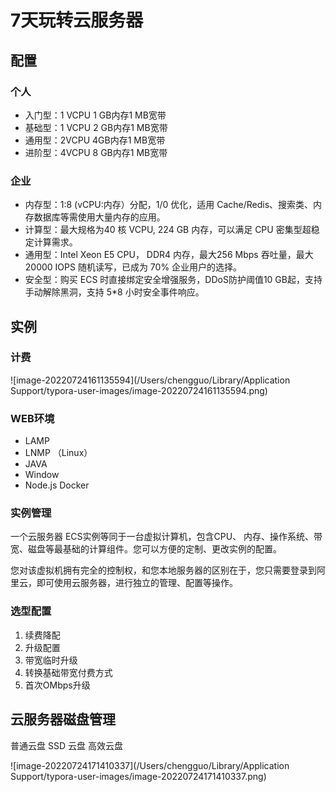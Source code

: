 # 7天玩转云服务器

## 配置

### 个人

- 入门型：1 VCPU 1 GB内存1 MB宽带
- 基础型：1 VCPU 2 GB内存1 MB宽带
- 通用型：2VCPU 4GB内存1 MB宽带
- 进阶型：4VCPU 8 GB内存1 MB宽带

### 企业

- 内存型：1:8 (vCPU:内存）分配，1/0 优化，适用 Cache/Redis、搜索类、内存数据库等需使用大量内存的应用。
- 计算型：最大规格为40 核 VCPU, 224 GB 内存，可以满足 CPU 密集型超稳定计算需求。
- 通用型：Intel Xeon E5 CPU， DDR4 内存，最大256 Mbps 吞吐量，最大 20000 IOPS 随机读写，已成为 70% 企业用户的选择。
- 安全型：购买 ECS 时直接绑定安全增强服务，DDoS防护阈值10 GB起，支持手动解除黑洞，支持 5*8 小时安全事件响应。



## 实例

### 计费

![image-20220724161135594](/Users/chengguo/Library/Application Support/typora-user-images/image-20220724161135594.png)

### WEB环境

- LAMP
- LNMP （Linux）
- JAVA
- Window
- Node.js Docker

### 实例管理

一个云服务器 ECS实例等同于一台虚拟计算机，包含CPU、 内存、操作系统、带宽、磁盘等最基础的计算组件。您可以方便的定制、更改实例的配置。

您对该虚拟机拥有完全的控制权，和您本地服务器的区别在于，您只需要登录到阿里云，即可使用云服务器，进行独立的管理、配置等操作。

### 选型配置

1. 续费降配 
2. 升级配置
3. 带宽临时升级 
4. 转换基础带宽付费方式 
5. 首次OMbps升级

## 云服务器磁盘管理

普通云盘 SSD 云盘 高效云盘

![image-20220724171410337](/Users/chengguo/Library/Application Support/typora-user-images/image-20220724171410337.png)
